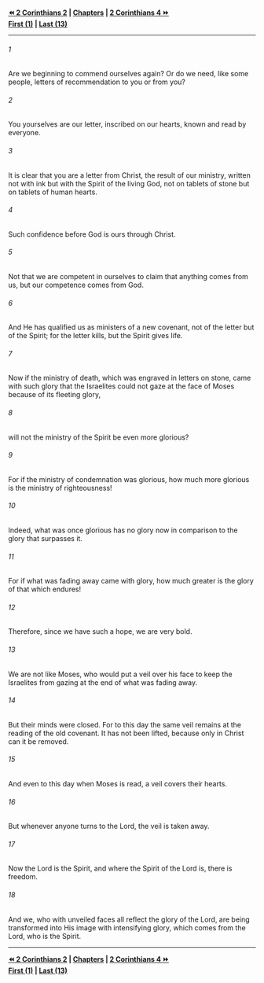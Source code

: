  
**[⏪ 2 Corinthians 2](./2%20Corinthians%202.md) | [Chapters](./_index.md) | [2 Corinthians 4 ⏩](./2%20Corinthians%204.md)**  
**[First (1)](./2%20Corinthians%201.md) | [Last (13)](./2%20Corinthians%2013.md)**  
  
---  
  
###### 1  
Are we beginning to commend ourselves again? Or do we need, like some people, letters of recommendation to you or from you?  
  
###### 2  
You yourselves are our letter, inscribed on our hearts, known and read by everyone.  
  
###### 3  
It is clear that you are a letter from Christ, the result of our ministry, written not with ink but with the Spirit of the living God, not on tablets of stone but on tablets of human hearts.  
  
###### 4  
Such confidence before God is ours through Christ.  
  
###### 5  
Not that we are competent in ourselves to claim that anything comes from us, but our competence comes from God.  
  
###### 6  
And He has qualified us as ministers of a new covenant, not of the letter but of the Spirit; for the letter kills, but the Spirit gives life.  
  
###### 7  
Now if the ministry of death, which was engraved in letters on stone, came with such glory that the Israelites could not gaze at the face of Moses because of its fleeting glory,  
  
###### 8  
will not the ministry of the Spirit be even more glorious?  
  
###### 9  
For if the ministry of condemnation was glorious, how much more glorious is the ministry of righteousness!  
  
###### 10  
Indeed, what was once glorious has no glory now in comparison to the glory that surpasses it.  
  
###### 11  
For if what was fading away came with glory, how much greater is the glory of that which endures!  
  
###### 12  
Therefore, since we have such a hope, we are very bold.  
  
###### 13  
We are not like Moses, who would put a veil over his face to keep the Israelites from gazing at the end of what was fading away.  
  
###### 14  
But their minds were closed. For to this day the same veil remains at the reading of the old covenant. It has not been lifted, because only in Christ can it be removed.  
  
###### 15  
And even to this day when Moses is read, a veil covers their hearts.  
  
###### 16  
But whenever anyone turns to the Lord, the veil is taken away.  
  
###### 17  
Now the Lord is the Spirit, and where the Spirit of the Lord is, there is freedom.  
  
###### 18  
And we, who with unveiled faces all reflect the glory of the Lord, are being transformed into His image with intensifying glory, which comes from the Lord, who is the Spirit.  
  
  
---  
  
**[⏪ 2 Corinthians 2](./2%20Corinthians%202.md) | [Chapters](./_index.md) | [2 Corinthians 4 ⏩](./2%20Corinthians%204.md)**  
**[First (1)](./2%20Corinthians%201.md) | [Last (13)](./2%20Corinthians%2013.md)**  
  
